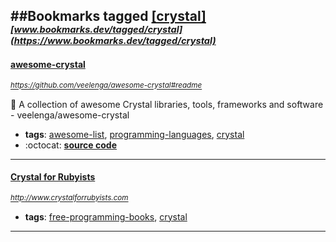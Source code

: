 ##Bookmarks tagged [[crystal]](https://www.bookmarks.dev?q=[crystal])
_<sup><sup>[www.bookmarks.dev/tagged/crystal](https://www.bookmarks.dev/tagged/crystal)</sup></sup>_
---
#### [awesome-crystal](https://github.com/veelenga/awesome-crystal#readme)
_<sup>https://github.com/veelenga/awesome-crystal#readme</sup>_

:gem: A collection of awesome Crystal libraries, tools, frameworks and software - veelenga/awesome-crystal
* **tags**: [awesome-list](../tagged/awesome-list.md), [programming-languages](../tagged/programming-languages.md), [crystal](../tagged/crystal.md)
* :octocat: **[source code](https://github.com/veelenga/awesome-crystal#readme)**
---
#### [Crystal for Rubyists](http://www.crystalforrubyists.com)
_<sup>http://www.crystalforrubyists.com</sup>_

* **tags**: [free-programming-books](../tagged/free-programming-books.md), [crystal](../tagged/crystal.md)
---
